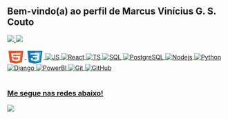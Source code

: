 ## Bem-vindo(a) ao perfil de Marcus Vinícius G. S. Couto

<div>
   <a href="https://github.com/Marcus-V-Couto">
   <img height="180em" src="https://github-readme-stats.vercel.app/api?username=Marcus-V-Couto&show_icons=true&theme=tokyonight&include_all_commits=true&count_private=true"/>
   <img height="180em" src="https://github-readme-stats.vercel.app/api/top-langs/?username=Marcus-V-Couto&layout=compact&langs_count=6&theme=tokyonight"/>
</div>

<div style="display: inline_block"><br>
   <img align="center" alt="HTML" height="30" width="40" src="https://raw.githubusercontent.com/devicons/devicon/master/icons/html5/html5-original.svg">
   <img align="center" alt="CSS" height="30" width="40" src="https://raw.githubusercontent.com/devicons/devicon/master/icons/css3/css3-original.svg">
   <img align="center" alt="JS" height="30" width="40" src="https://cdn.jsdelivr.net/gh/devicons/devicon@latest/icons/javascript/javascript-original.svg">
   <img align="center" alt="React" height="30" width="40" src="https://cdn.jsdelivr.net/gh/devicons/devicon@latest/icons/react/react-original.svg">
   <img align="center" alt="TS" height="30" width="40" src="https://cdn.jsdelivr.net/gh/devicons/devicon@latest/icons/typescript/typescript-plain.svg">
   <img align="center" alt="SQL" height="30" width="40" src="https://cdn.jsdelivr.net/gh/devicons/devicon@latest/icons/sqldeveloper/sqldeveloper-original.svg">
   <img align="center" alt="PostgreSQL" height="30" width="40" src="https://cdn.jsdelivr.net/gh/devicons/devicon@latest/icons/postgresql/postgresql-original.svg">
   <img align="center" alt="Nodejs" height="30" width="40" src="https://cdn.jsdelivr.net/gh/devicons/devicon@latest/icons/nodejs/nodejs-original.svg">      
   <img align="center" alt="Python" height="30" width="40" src="https://cdn.jsdelivr.net/gh/devicons/devicon@latest/icons/python/python-original.svg">
   <img align="center" alt="Django" height="30" width="40" src="https://cdn.jsdelivr.net/gh/devicons/devicon@latest/icons/django/django-plain.svg">
   <img align="center" alt="PowerBI" height="30" width="40" src="https://cdn.jsdelivr.net/gh/devicons/devicon@latest/icons/powerbi/powerbi-plain.svg">
   <img align="center" alt="Git" height="30" width="40" src="https://cdn.jsdelivr.net/gh/devicons/devicon@latest/icons/git/git-original.svg">
   <img align="center" alt="GitHub" height="30" width="40" src="https://cdn.jsdelivr.net/gh/devicons/devicon@latest/icons/github/github-original.svg">
</div>

<br>

### Me segue nas redes abaixo!
 
<div> 
   <a href="https://www.linkedin.com/in/marcus-vinícius-gonçalves-de-souza-couto" target="_blank"><img src="https://img.shields.io/badge/-LinkedIn-%230077B5?style=for-the-badge&logo=linkedin&logoColor=white" target="_blank"></a>
</div>
